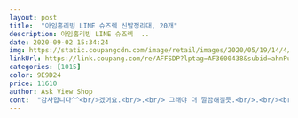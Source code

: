 ```yaml
---
layout: post 
title:  "아임홈리빙 LINE 슈즈렉 신발정리대, 20개" 
description: 아임홈리빙 LINE 슈즈렉  ..
date: 2020-09-02 15:34:24 
img: https://static.coupangcdn.com/image/retail/images/2020/05/19/14/4/1717dad1-0626-472d-b6dc-f49e2eb7d9ee.jpg 
linkUrl: https://link.coupang.com/re/AFFSDP?lptag=AF3600438&subid=ahnPublicAsk&pageKey=1597399789&itemId=2729023333&vendorItemId=70719192702&traceid=V0-113-d6fc0ef348199b90 
categories: [1015] 
color: 9E9D24 
price: 11610 
author: Ask View Shop 
cont:  "감사합니다^^<br/>겠어요.<br/>.<br/> 그래야 더 깔끔해질듯.<br/>.<br/><br/>그나마 사진을찍을때는 아이들과 아빠가 모두 신발을 하나씩 신고 직장 학교 유치원에가서 현관이 그나마 깨끗한편이네요^^ㅋ<br/>금요일 오후에 주문하여 토요일 오전에 배송 받았습니다.<br/>빠른 배송  좁은 신발장때문에 신발을 겹치게 쌓게되어 깨끗하게 상태로 보관하기 어렵고 정리정돈도 안되었는데 슈즈렉으로 정리하니 한번에 정리 끝!! 부추나 높은 구두도 쏙쏙 들어가 정리도 쉽네요! 한짝한짝 짝이 어디있나 찾아 신으니 안그래도 바쁜 출근시간 너무 정신이 없었는데 잘 정리해 놓으니 출근시간에 원하는 신발 쏙쏙 빼어 신으니 시간도 절약되고 너무 좋습니다 굿굿!!!20개도 모자라 재구매하여 나머지 신발도 어서 정리하고 싶네요!<br/>다른신발들도 마져 정리하고나니깐 여유공간 많이 생겨 현관에 있던 너저분한 신발들도 신발장으로 넣으니깐 울집이 훨씬 밝아졌어요<br/>대만족 신발정리랙 넉넉히 더 주문해서 나머지 신발들도 다 정리해야겠어요^^<br/>더 이상은 안되겠다 싶어서 현관에 너저분한 신발들도 넣어야 하니깐 신지 않거나 작아진 신발들을 비닐 봉투에 담아 베란다에 가져다 놓았어요 하지만 신발장에는 아직도 꽉차서 더이상 신발이 들어갈곳이 없었어요ㅠㅠ 그래서 예전부터 계속 내장바구니에 담겨있던 신발정리랙을 주문을 하기로하였어요^^ 다른분들이 쓰신 리뷰도 좋고 주문주문 꾹!!^^<br/>암튼 혹시 망설이는 분들 꼭 사세요^^<br/>얼마 전까지 신발장에는 신발위에 신발 그위에 또 신발들로 신발을 하나 찾으려면 또 위에꺼를 다 꺼내야하고 난리도 아니였어요ㅠㅜ<br/>우와 270cm 울집에서 제일큰신발이 한칸에 3켤레씩 깔끔하게 정리가 되는걸 보고 만족만족대만족^^<br/>이렇게 좋은데 진즉에 살껄 왜 이제야 샀는지 모르겠어요<br/>저희집 현관은 항상 아이아빠신발과 아이 둘 신발로 항상 너저분합니다ㅠㅜ 그래서 저는 그냥 슬리퍼 하나 꺼내놓고 있어요.<br/>.<br/><br/>정리 대충 해 보니 내 신발이 많긴 한데, 20개 더 사야<br/>제일먼저 아이들 아빠구두와 운동화정리.<br/>.<br/><br/>함께주문한 다른 쿠팡제품보다도 제일먼저 도착  우와@@ 포장상태도 깔끔하고 굿굿!!^^<br/>혹시모르니깐 20개만 주문해보고.<br/>.<br/> 더 필요하면 그때 더 주문하는걸로 했어요.<br/> 배송은 정말빨랐어요<br/>" 
---
```

